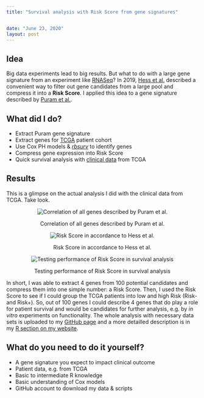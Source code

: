 ```yaml
---
title: "Survival analysis with Risk Score from gene signatures"


date: "June 23, 2020"
layout: post
---
```


<script src="{{ site.url }}{{ site.baseurl }}/knitr_files/knitr-minimal_files/accessible-code-block-0.0.1/empty-anchor.js"></script>

<section class="main-content">
<div id="idea" class="section level2">
<h2>Idea</h2>
<p>Big data experiments lead to big results. But what to do with a large gene signature from an experiment like <a href="https://de.wikipedia.org/wiki/RNA-Seq">RNASeq</a>? In 2019, <a href="https://clincancerres.aacrjournals.org/content/25/5/1505.long">Hess et al.</a> described a convenient way to filter out gene candidates from a large pool and compress it into a <strong>Risk Score</strong>. I applied this idea to a gene signature described by <a href="https://www.cell.com/cell/fulltext/S0092-8674(17)31270-9?_returnURL=https%3A%2F%2Flinkinghub.elsevier.com%2Fretrieve%2Fpii%2FS0092867417312709%3Fshowall%3Dtrue">Puram et al.</a>.</p>
</div>
<div id="what-did-i-do" class="section level2">
<h2>What did I do?</h2>
<ul>
<li>Extract Puram gene signature</li>
<li>Extract genes for <a href="https://www.cancer.gov/about-nci/organization/ccg/research/structural-genomics/tcga">TCGA</a> patient cohort</li>
<li>Use Cox PH models &amp; <a href="https://www.bioconductor.org/packages/release/bioc/vignettes/rbsurv/inst/doc/rbsurv.pdf"><em>rbsurv</em></a> to identify genes</li>
<li>Compress gene expression into Risk Score</li>
<li>Quick survival analysis with <a href="https://www.cbioportal.org/study/summary?id=hnsc_tcga_pub">clinical data</a> from TCGA</li>
</ul>
</div>
<div id="results" class="section level2">
<h2>Results</h2>
<p>This is a glimpse on the actual analysis I did with the clinical data from TCGA. Take look.</p>
<div class="figure" style="text-align: center">
<img src="{{ site.url }}{{ site.baseurl }}/knitr_files/knitr-minimal_files/figure-html/unnamed-chunk-1-1.png" alt="Correlation of all genes described by Puram et al."  />
<p class="caption">
Correlation of all genes described by Puram et al.
</p>
</div>
<div class="figure" style="text-align: center">
<img src="{{ site.url }}{{ site.baseurl }}/knitr_files/knitr-minimal_files/figure-html/unnamed-chunk-1-2.png" alt="Risk Score in accordance to Hess et al."  />
<p class="caption">
Risk Score in accordance to Hess et al.
</p>
</div>
<div class="figure" style="text-align: center">
<img src="{{ site.url }}{{ site.baseurl }}/knitr_files/knitr-minimal_files/figure-html/unnamed-chunk-1-3.png" alt="Testing performance of Risk Score in survival analysis"  />
<p class="caption">
Testing performance of Risk Score in survival analysis
</p>
</div>
<p>In short, I was able to extract 4 genes from 100 potential candidates and compress them into one simple number: a Risk Score. Then, I used the Risk Score to see if I could group the TCGA patients into low and high Risk (Risk- and Risk+). So, out of 100 genes I could describe 4 genes that do play a role for patient survival and would be candidates for further analysis, e.g. by <em>in vitro</em> experiments on functionality. The whole analysis with necessary data sets is uploaded to my <a href="https://github.com/HenrikSchinke/RiskScore_pEMT">GitHub page</a> and a more detailled description is in my <a href="https://henrikschinke.github.io/RiskScore_pEMT.html">R section on my website</a>.</p>
</div>
<div id="what-do-you-need-to-do-it-yourself" class="section level2">
<h2>What do you need to do it yourself?</h2>
<ul>
<li>A gene signature you expect to impact clinical outcome</li>
<li>Patient data, e.g. from TCGA</li>
<li>Basic to intermediate R knowledge</li>
<li>Basic understanding of Cox models</li>
<li>GitHub account to download my data &amp; scripts</li>
</ul>
</div>
</section>
